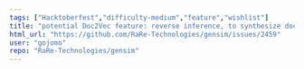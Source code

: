 ```yaml
---
tags: ["Hacktoberfest","difficulty-medium","feature","wishlist"]
title: "potential Doc2Vec feature: reverse inference, to synthesize doc/summary words"
html_url: "https://github.com/RaRe-Technologies/gensim/issues/2459"
user: "gojomo"
repo: "RaRe-Technologies/gensim"
---
```


